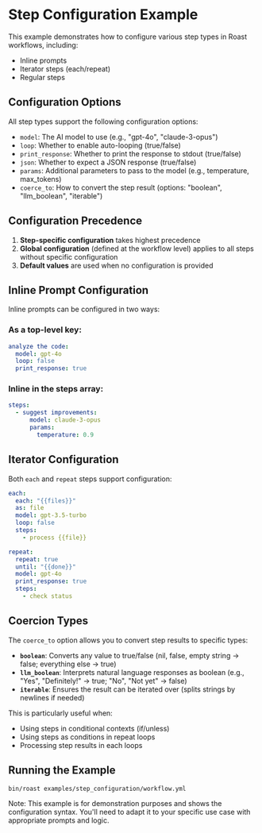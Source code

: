 # Step Configuration Example

This example demonstrates how to configure various step types in Roast workflows, including:
- Inline prompts
- Iterator steps (each/repeat)
- Regular steps

## Configuration Options

All step types support the following configuration options:

- `model`: The AI model to use (e.g., "gpt-4o", "claude-3-opus")
- `loop`: Whether to enable auto-looping (true/false)
- `print_response`: Whether to print the response to stdout (true/false)
- `json`: Whether to expect a JSON response (true/false)
- `params`: Additional parameters to pass to the model (e.g., temperature, max_tokens)
- `coerce_to`: How to convert the step result (options: "boolean", "llm_boolean", "iterable")

## Configuration Precedence

1. **Step-specific configuration** takes highest precedence
2. **Global configuration** (defined at the workflow level) applies to all steps without specific configuration
3. **Default values** are used when no configuration is provided

## Inline Prompt Configuration

Inline prompts can be configured in two ways:

### As a top-level key:
```yaml
analyze the code:
  model: gpt-4o
  loop: false
  print_response: true
```

### Inline in the steps array:
```yaml
steps:
  - suggest improvements:
      model: claude-3-opus
      params:
        temperature: 0.9
```

## Iterator Configuration

Both `each` and `repeat` steps support configuration:

```yaml
each:
  each: "{{files}}"
  as: file
  model: gpt-3.5-turbo
  loop: false
  steps:
    - process {{file}}

repeat:
  repeat: true
  until: "{{done}}"
  model: gpt-4o
  print_response: true
  steps:
    - check status
```

## Coercion Types

The `coerce_to` option allows you to convert step results to specific types:

- **`boolean`**: Converts any value to true/false (nil, false, empty string → false; everything else → true)
- **`llm_boolean`**: Interprets natural language responses as boolean (e.g., "Yes", "Definitely!" → true; "No", "Not yet" → false)
- **`iterable`**: Ensures the result can be iterated over (splits strings by newlines if needed)

This is particularly useful when:
- Using steps in conditional contexts (if/unless)
- Using steps as conditions in repeat loops
- Processing step results in each loops

## Running the Example

```bash
bin/roast examples/step_configuration/workflow.yml
```

Note: This example is for demonstration purposes and shows the configuration syntax. You'll need to adapt it to your specific use case with appropriate prompts and logic.